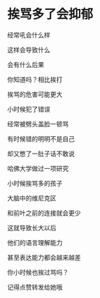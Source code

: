 # **挨骂多了会抑郁**



经常吼会什么样

这样会导致什么

会有什么后果



你知道吗？相比挨打

挨骂的危害可能更大

小时候犯了错误

经常被劈头盖脸一顿骂

有时候错的明明不是自己

却又憋了一肚子话不敢说

哈佛大学做过一项研究

小时候挨骂多的孩子

大脑中的维尼克区

和前叶之前的连接就会更少

这就导致长大以后

他们的语言理解能力

甚至表达能力都会越来越差

你小时候也挨过骂吗？

记得点赞转发给她哦